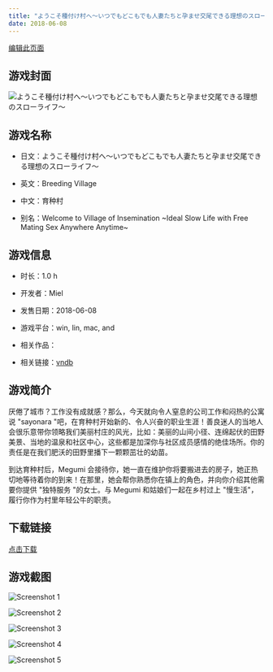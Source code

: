 ```yaml
---
title: "ようこそ種付け村へ～いつでもどこもでも人妻たちと孕ませ交尾できる理想のスローライフ～"
date: 2018-06-08
---
```

[编辑此页面](https://github.com/ACG-3/ADV3-source/blob/main/source/_posts/games/%E3%82%88%E3%81%86%E3%81%93%E3%81%9D%E7%A8%AE%E4%BB%98%E3%81%91%E6%9D%91%E3%81%B8%EF%BD%9E%E3%81%84%E3%81%A4%E3%81%A7%E3%82%82%E3%81%A9%E3%81%93%E3%82%82%E3%81%A7%E3%82%82%E4%BA%BA%E5%A6%BB%E3%81%9F%E3%81%A1%E3%81%A8%E5%AD%95%E3%81%BE%E3%81%9B%E4%BA%A4%E5%B0%BE%E3%81%A7%E3%81%8D%E3%82%8B%E7%90%86%E6%83%B3%E3%81%AE%E3%82%B9%E3%83%AD%E3%83%BC%E3%83%A9%E3%82%A4%E3%83%95%EF%BD%9E.md)

## 游戏封面

![ようこそ種付け村へ～いつでもどこもでも人妻たちと孕ませ交尾できる理想のスローライフ～](https%3A//pan.timero.xyz/onedrive/img_lib_001/%E3%82%88%E3%81%86%E3%81%93%E3%81%9D%E7%A8%AE%E4%BB%98%E3%81%91%E6%9D%91%E3%81%B8%EF%BD%9E%E3%81%84%E3%81%A4%E3%81%A7%E3%82%82%E3%81%A9%E3%81%93%E3%82%82%E3%81%A7%E3%82%82%E4%BA%BA%E5%A6%BB%E3%81%9F%E3%81%A1%E3%81%A8%E5%AD%95%E3%81%BE%E3%81%9B%E4%BA%A4%E5%B0%BE%E3%81%A7%E3%81%8D%E3%82%8B%E7%90%86%E6%83%B3%E3%81%AE%E3%82%B9%E3%83%AD%E3%83%BC%E3%83%A9%E3%82%A4%E3%83%95%EF%BD%9E_cover.avif)


## 游戏名称

- 日文：ようこそ種付け村へ～いつでもどこもでも人妻たちと孕ませ交尾できる理想のスローライフ～
- 英文：Breeding Village
- 中文：育种村

- 别名：Welcome to Village of Insemination ~Ideal Slow Life with Free Mating Sex Anywhere Anytime~


## 游戏信息

- 时长：1.0 h
- 开发者：Miel
- 发售日期：2018-06-08
- 游戏平台：win, lin, mac, and
- 相关作品：

- 相关链接：[vndb](https://vndb.org/v23154)


## 游戏简介

厌倦了城市？工作没有成就感？那么，今天就向令人窒息的公司工作和闷热的公寓说 "sayonara "吧，在育种村开始新的、令人兴奋的职业生涯！善良迷人的当地人会很乐意带你领略我们美丽村庄的风光，比如：美丽的山间小径、连绵起伏的田野美景、当地的温泉和社区中心，这些都是加深你与社区成员感情的绝佳场所。你的责任是在我们肥沃的田野里播下一颗颗茁壮的幼苗。

到达育种村后，Megumi 会接待你，她一直在维护你将要搬进去的房子，她正热切地等待着你的到来！在那里，她会帮你熟悉你在镇上的角色，并向你介绍其他需要你提供 "独特服务 "的女士。与 Megumi 和姑娘们一起在乡村过上 "慢生活"，履行你作为村里年轻公牛的职责。




## 下载链接

[点击下载](https://pan.timero.xyz/onedrive/adv_lib_001/%E3%82%88%E3%81%86%E3%81%93%E3%81%9D%E7%A8%AE%E4%BB%98%E3%81%91%E6%9D%91%E3%81%B8%EF%BD%9E%E3%81%84%E3%81%A4%E3%81%A7%E3%82%82%E3%81%A9%E3%81%93%E3%82%82%E3%81%A7%E3%82%82%E4%BA%BA%E5%A6%BB%E3%81%9F%E3%81%A1%E3%81%A8%E5%AD%95%E3%81%BE%E3%81%9B%E4%BA%A4%E5%B0%BE%E3%81%A7%E3%81%8D%E3%82%8B%E7%90%86%E6%83%B3%E3%81%AE%E3%82%B9%E3%83%AD%E3%83%BC%E3%83%A9%E3%82%A4%E3%83%95%EF%BD%9E)


## 游戏截图


![Screenshot 1](https%3A//pan.timero.xyz/onedrive/img_lib_001/%E3%82%88%E3%81%86%E3%81%93%E3%81%9D%E7%A8%AE%E4%BB%98%E3%81%91%E6%9D%91%E3%81%B8%EF%BD%9E%E3%81%84%E3%81%A4%E3%81%A7%E3%82%82%E3%81%A9%E3%81%93%E3%82%82%E3%81%A7%E3%82%82%E4%BA%BA%E5%A6%BB%E3%81%9F%E3%81%A1%E3%81%A8%E5%AD%95%E3%81%BE%E3%81%9B%E4%BA%A4%E5%B0%BE%E3%81%A7%E3%81%8D%E3%82%8B%E7%90%86%E6%83%B3%E3%81%AE%E3%82%B9%E3%83%AD%E3%83%BC%E3%83%A9%E3%82%A4%E3%83%95%EF%BD%9E_Screenshot_1.avif)

![Screenshot 2](https%3A//pan.timero.xyz/onedrive/img_lib_001/%E3%82%88%E3%81%86%E3%81%93%E3%81%9D%E7%A8%AE%E4%BB%98%E3%81%91%E6%9D%91%E3%81%B8%EF%BD%9E%E3%81%84%E3%81%A4%E3%81%A7%E3%82%82%E3%81%A9%E3%81%93%E3%82%82%E3%81%A7%E3%82%82%E4%BA%BA%E5%A6%BB%E3%81%9F%E3%81%A1%E3%81%A8%E5%AD%95%E3%81%BE%E3%81%9B%E4%BA%A4%E5%B0%BE%E3%81%A7%E3%81%8D%E3%82%8B%E7%90%86%E6%83%B3%E3%81%AE%E3%82%B9%E3%83%AD%E3%83%BC%E3%83%A9%E3%82%A4%E3%83%95%EF%BD%9E_Screenshot_2.avif)

![Screenshot 3](https%3A//pan.timero.xyz/onedrive/img_lib_001/%E3%82%88%E3%81%86%E3%81%93%E3%81%9D%E7%A8%AE%E4%BB%98%E3%81%91%E6%9D%91%E3%81%B8%EF%BD%9E%E3%81%84%E3%81%A4%E3%81%A7%E3%82%82%E3%81%A9%E3%81%93%E3%82%82%E3%81%A7%E3%82%82%E4%BA%BA%E5%A6%BB%E3%81%9F%E3%81%A1%E3%81%A8%E5%AD%95%E3%81%BE%E3%81%9B%E4%BA%A4%E5%B0%BE%E3%81%A7%E3%81%8D%E3%82%8B%E7%90%86%E6%83%B3%E3%81%AE%E3%82%B9%E3%83%AD%E3%83%BC%E3%83%A9%E3%82%A4%E3%83%95%EF%BD%9E_Screenshot_3.avif)

![Screenshot 4](https%3A//pan.timero.xyz/onedrive/img_lib_001/%E3%82%88%E3%81%86%E3%81%93%E3%81%9D%E7%A8%AE%E4%BB%98%E3%81%91%E6%9D%91%E3%81%B8%EF%BD%9E%E3%81%84%E3%81%A4%E3%81%A7%E3%82%82%E3%81%A9%E3%81%93%E3%82%82%E3%81%A7%E3%82%82%E4%BA%BA%E5%A6%BB%E3%81%9F%E3%81%A1%E3%81%A8%E5%AD%95%E3%81%BE%E3%81%9B%E4%BA%A4%E5%B0%BE%E3%81%A7%E3%81%8D%E3%82%8B%E7%90%86%E6%83%B3%E3%81%AE%E3%82%B9%E3%83%AD%E3%83%BC%E3%83%A9%E3%82%A4%E3%83%95%EF%BD%9E_Screenshot_4.avif)

![Screenshot 5](https%3A//pan.timero.xyz/onedrive/img_lib_001/%E3%82%88%E3%81%86%E3%81%93%E3%81%9D%E7%A8%AE%E4%BB%98%E3%81%91%E6%9D%91%E3%81%B8%EF%BD%9E%E3%81%84%E3%81%A4%E3%81%A7%E3%82%82%E3%81%A9%E3%81%93%E3%82%82%E3%81%A7%E3%82%82%E4%BA%BA%E5%A6%BB%E3%81%9F%E3%81%A1%E3%81%A8%E5%AD%95%E3%81%BE%E3%81%9B%E4%BA%A4%E5%B0%BE%E3%81%A7%E3%81%8D%E3%82%8B%E7%90%86%E6%83%B3%E3%81%AE%E3%82%B9%E3%83%AD%E3%83%BC%E3%83%A9%E3%82%A4%E3%83%95%EF%BD%9E_Screenshot_5.avif)

